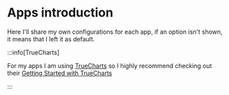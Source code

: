 # Apps introduction

Here I'll share my own configurations for each app, if an option isn't shown, it means that I left it as default.

:::info[TrueCharts]

For my apps I am using [TrueCharts](https://truecharts.org/) so I highly recommend checking out their [Getting Started with TrueCharts](https://truecharts.org/manual/SCALE/guides/getting-started)

:::